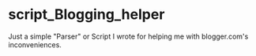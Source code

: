 # script_Blogging_helper
Just a simple "Parser" or Script I wrote for helping me with blogger.com's inconveniences.
